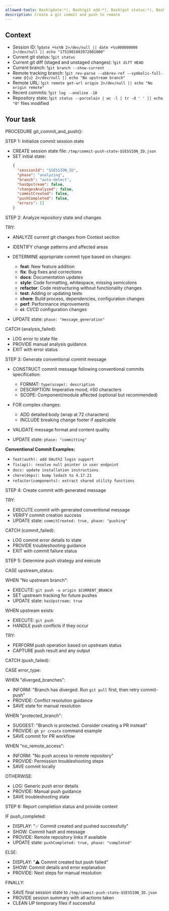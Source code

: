 ```yaml
---
allowed-tools: Bash(gdate:*), Bash(git add:*), Bash(git status:*), Bash(git commit:*), Bash(git push:*), Bash(git branch:*), Bash(git log:*), Bash(git remote:*), Bash(git rev-parse:*), Bash(git diff:*)
description: Create a git commit and push to remote
---
```


## Context

- Session ID: !`gdate +%s%N 2>/dev/null || date +%s000000000 2>/dev/null || echo "1751901083972081000"`
- Current git status: !`git status`
- Current git diff (staged and unstaged changes): !`git diff HEAD`
- Current branch: !`git branch --show-current`
- Remote tracking branch: !`git rev-parse --abbrev-ref --symbolic-full-name @{u} 2>/dev/null || echo "No upstream branch"`
- Remote URL: !`git remote get-url origin 2>/dev/null || echo "No origin remote"`
- Recent commits: !`git log --oneline -10`
- Repository state: !`git status --porcelain | wc -l | tr -d ' ' || echo "0"` files modified

## Your task

PROCEDURE git_commit_and_push():

STEP 1: Initialize commit session state

- CREATE session state file: `/tmp/commit-push-state-$SESSION_ID.json`
- SET initial state:
  ```json
  {
    "sessionId": "$SESSION_ID",
    "phase": "analyzing",
    "branch": "auto-detect",
    "hasUpstream": false,
    "changesAnalyzed": false,
    "commitCreated": false,
    "pushCompleted": false,
    "errors": []
  }
  ```

STEP 2: Analyze repository state and changes

TRY:

- ANALYZE current git changes from Context section
- IDENTIFY change patterns and affected areas
- DETERMINE appropriate commit type based on changes:
  - **feat**: New feature addition
  - **fix**: Bug fixes and corrections
  - **docs**: Documentation updates
  - **style**: Code formatting, whitespace, missing semicolons
  - **refactor**: Code restructuring without functionality changes
  - **test**: Adding or updating tests
  - **chore**: Build process, dependencies, configuration changes
  - **perf**: Performance improvements
  - **ci**: CI/CD configuration changes

- UPDATE state: `phase: "message_generation"`

CATCH (analysis_failed):

- LOG error to state file
- PROVIDE manual analysis guidance
- EXIT with error status

STEP 3: Generate conventional commit message

- CONSTRUCT commit message following conventional commits specification:
  - FORMAT: `type(scope): description`
  - DESCRIPTION: Imperative mood, ≤50 characters
  - SCOPE: Component/module affected (optional but recommended)

- FOR complex changes:
  - ADD detailed body (wrap at 72 characters)
  - INCLUDE breaking change footer if applicable

- VALIDATE message format and content quality
- UPDATE state: `phase: "committing"`

**Conventional Commit Examples:**

- `feat(auth): add OAuth2 login support`
- `fix(api): resolve null pointer in user endpoint`
- `docs: update installation instructions`
- `chore(deps): bump lodash to 4.17.21`
- `refactor(components): extract shared utility functions`

STEP 4: Create commit with generated message

TRY:

- EXECUTE commit with generated conventional message
- VERIFY commit creation success
- UPDATE state: `commitCreated: true, phase: "pushing"`

CATCH (commit_failed):

- LOG commit error details to state
- PROVIDE troubleshooting guidance
- EXIT with commit failure status

STEP 5: Determine push strategy and execute

CASE upstream_status:

WHEN "No upstream branch":

- EXECUTE: `git push -u origin $CURRENT_BRANCH`
- SET upstream tracking for future pushes
- UPDATE state: `hasUpstream: true`

WHEN upstream exists:

- EXECUTE: `git push`
- HANDLE push conflicts if they occur

TRY:

- PERFORM push operation based on upstream status
- CAPTURE push result and any output

CATCH (push_failed):

CASE error_type:

WHEN "diverged_branches":

- INFORM: "Branch has diverged. Run `git pull` first, then retry commit-push"
- PROVIDE: Conflict resolution guidance
- SAVE state for manual resolution

WHEN "protected_branch":

- SUGGEST: "Branch is protected. Consider creating a PR instead"
- PROVIDE: `gh pr create` command example
- SAVE commit for PR workflow

WHEN "no_remote_access":

- INFORM: "No push access to remote repository"
- PROVIDE: Permission troubleshooting steps
- SAVE commit locally

OTHERWISE:

- LOG: Generic push error details
- PROVIDE: Manual push guidance
- SAVE troubleshooting state

STEP 6: Report completion status and provide context

IF push_completed:

- DISPLAY: "✅ Commit created and pushed successfully"
- SHOW: Commit hash and message
- PROVIDE: Remote repository links if available
- UPDATE state: `pushCompleted: true, phase: "completed"`

ELSE:

- DISPLAY: "⚠️ Commit created but push failed"
- SHOW: Commit details and error explanation
- PROVIDE: Next steps for manual resolution

FINALLY:

- SAVE final session state to `/tmp/commit-push-state-$SESSION_ID.json`
- PROVIDE session summary with all actions taken
- CLEAN UP temporary files if successful
